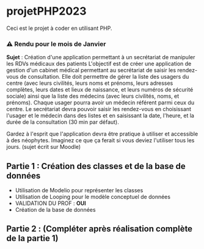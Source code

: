 # projetPHP2023
Ceci est le projet à coder en utilisant PHP.
### ⚠️ Rendu pour le mois de Janvier

**Sujet** : Création d'une application permettant à un secrétariat de manipuler les RDVs médicaux des patients
L'objectif est de créer une application de gestion d'un cabinet médical permettant au secrétariat de saisir les rendez-vous de consultation. Elle doit permettre de gérer la liste des usagers du centre (avec leurs civilités, leurs noms et prénoms, leurs adresses complètes, leurs dates et lieux de naissance, et leurs numéros de sécurité sociale) ainsi que la liste des médecins (avec leurs civilités, noms, et prénoms). Chaque usager pourra avoir un médecin référent parmi ceux du centre. Le secrétariat devra pouvoir saisir les rendez-vous en choisissant l'usager et le médecin dans des listes et en saisissant la date, l'heure, et la durée de la consultation (30 min par défaut).

Gardez à l'esprit que l'application devra être pratique à utiliser et accessible à des néophytes. Imaginez ce que ça ferait si vous deviez l'utiliser tous les jours.
(sujet écrit sur Moodle)

## Partie 1 : Création des classes et de la base de données
- Utilisation de Modelio pour représenter les classes
- Utilisation de Looping pour le modèle conceptuel de données
- VALIDATION DU PROF : **OUI**
- Création de la base de données

## Partie 2 : (Compléter après réalisation complète de la partie 1)
